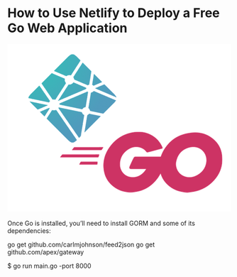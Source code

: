 # How to Use Netlify to Deploy a Free Go Web Application

<img src="screens/1.png" />


Once Go is installed, you’ll need to install GORM and some of its dependencies:

<quote>
go get github.com/carlmjohnson/feed2json
go get github.com/apex/gateway
<quote>

$ go run main.go -port 8000